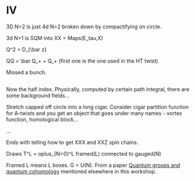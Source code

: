 # IV 

3D N=2 is just 4d N=2 broken down by compactifying on circle. 

3d N+1 is SQM into XX = Maps(E_tau,X) 

Q^2 = D_{\bar z}

QQ = \bar Q_+ + Q_+ (first one is the one used in the HT twist)


Missed a bunch. 


##

Now the half index.  Physically, computed by certain path integral, there are some background fields...

Stretch capped off circle into a long cigar.  Consider cigar partition function for A-twists and you get an object that goes under many names - vortex function, homological block... 

...

Ends with telling how to get XXX and XXZ spin chains.  

Draws T^L = oplus_{N=0}^L framed(L) connected to gauged(N)

Framed L means L boxes.  G = U(N).  From a paper [Quantum groups and quantum cohomology](https://arxiv.org/abs/1211.1287) mentioned elsewhere in this workshop.  